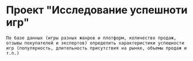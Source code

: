 # Проект "Исследование успешноти игр"

    По базе данных (игры разных жанров и плотформ, количество продаж, отзывы покупателей и экспертов) определить характеристики успешности игр (популярность, длительность присутствия на рынке, объемы продаж и т.п.)